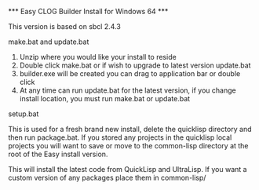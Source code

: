 *** Easy CLOG Builder Install for Windows 64 ***

This version is based on sbcl 2.4.3

make.bat and update.bat

1. Unzip where you would like your install to reside
2. Double click make.bat or if wish to upgrade to latest version update.bat
3. builder.exe will be created you can drag to application bar or double click
4. At any time can run update.bat for the latest version, if you change install
   location, you must run make.bat or update.bat

setup.bat

This is used for a fresh brand new install, delete the quicklisp directory and
then run package.bat. If you stored any projects in the quicklisp local projects
you will want to save or move to the common-lisp directory at the root of the
Easy install version.

This will install the latest code from QuickLisp and UltraLisp. If you want a
custom version of any packages place them in common-lisp/
